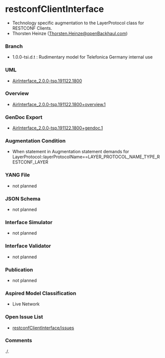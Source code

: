 # restconfClientInterface
- Technology specific augmentation to the LayerProtocol class for RESTCONF Clients.
- Thorsten Heinze (Thorsten.Heinze@openBackhaul.com)

### Branch
- 1.0.0-tsi.d.t : Rudimentary model for Telefonica Germany internal use

### UML
- [AirInterface_2.0.0-tsp.191122.1800](./AirInterface_2.0.0-tsp.191122.1800.zip)

### Overview 
- [AirInterface_2.0.0-tsp.191122.1800+overview.1](./AirInterface_2.0.0-tsp.191122.1800+overview.1.png)

### GenDoc Export
- [AirInterface_2.0.0-tsp.191122.1800+gendoc.1](./AirInterface_2.0.0-tsp.191122.1800+gendoc.1.docx)

### Augmentation Condition
- When statement in Augmentation statement demands for LayerProtocol::layerProtocolName==LAYER_PROTOCOL_NAME_TYPE_RESTCONF_LAYER

### YANG File
- not planned

### JSON Schema
- not planned

### Interface Simulator
- not planned

### Interface Validator
- not planned

### Publication
- not planned

### Aspired Model Classification
- Live Network

### Open Issue List
- [restconfClientInterface/issues](../../issues)

### Comments
./.
